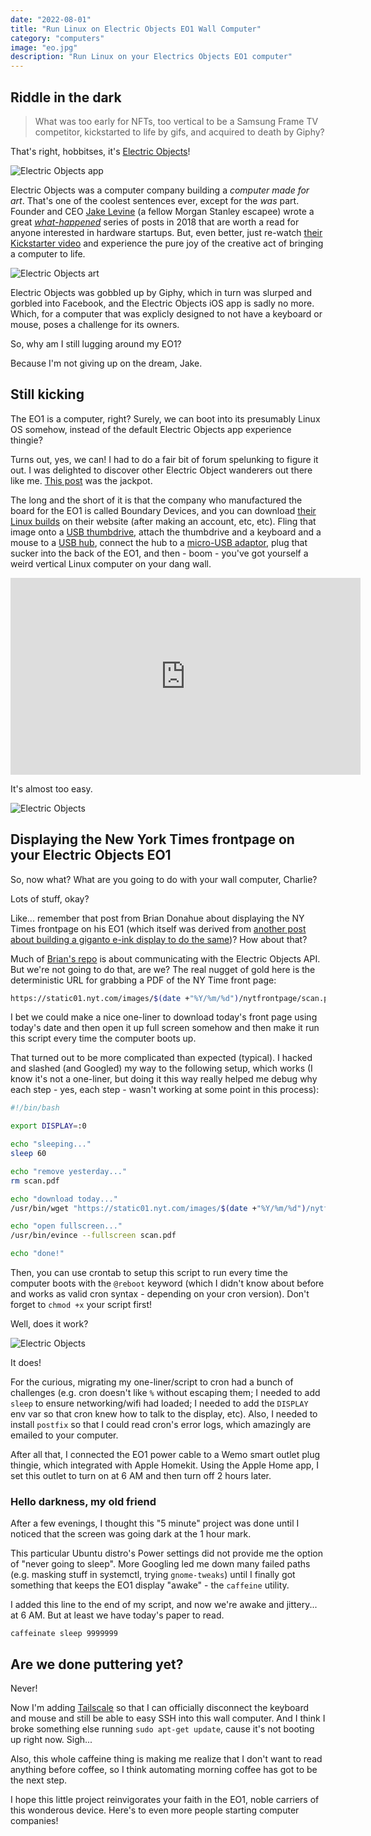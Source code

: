 ```yaml
---
date: "2022-08-01"
title: "Run Linux on Electric Objects EO1 Wall Computer"
category: "computers"
image: "eo.jpg"
description: "Run Linux on your Electrics Objects EO1 computer"
---
```


## Riddle in the dark

> What was too early for NFTs, too vertical to be a Samsung Frame TV competitor, kickstarted to life by gifs, and acquired to death by Giphy?

That's right, hobbitses, it's [Electric Objects](https://www.electricobjects.com/)!

![Electric Objects app](/img/eo/app.gif)

Electric Objects was a computer company building a *computer made for art*. That's one of the coolest sentences ever, except for the *was* part. Founder and CEO [Jake Levine](https://twitter.com/jrlevine) (a fellow Morgan Stanley escapee) wrote a great *[what-happened](https://medium.com/the-frontier/lessons-from-electric-objects-e161f0450f8f)* series of posts in 2018 that are worth a read for anyone interested in hardware startups. But, even better, just re-watch [their Kickstarter video](https://www.kickstarter.com/projects/electricobjects/electric-objects-a-computer-made-for-art) and experience the pure joy of the creative act of bringing a computer to life.

![Electric Objects art](/img/eo/eo-art.gif)

Electric Objects was gobbled up by Giphy, which in turn was slurped and gorbled into Facebook, and the Electric Objects iOS app is sadly no more. Which, for a computer that was explicly designed to not have a keyboard or mouse, poses a challenge for its owners. 

So, why am I still lugging around my EO1?

Because I'm not giving up on the dream, Jake.

## Still kicking

The EO1 is a computer, right? Surely, we can boot into its presumably Linux OS somehow, instead of the default Electric Objects app experience thingie?

Turns out, yes, we can! I had to do a fair bit of forum spelunking to figure it out. I was delighted to discover other Electric Object wanderers out there like me. [This post](https://openframe.discourse.group/t/make-it-possible-to-run-on-the-eo-electric-objects-hardware/88/6) was the jackpot. 

The long and the short of it is that the company who manufactured the board for the EO1 is called Boundary Devices, and you can download [their Linux builds](https://boundarydevices.com/ubuntu-bionic-18-04-3-lts-for-i-mx6-7-boards-august-2019-kernel-4-14-x/) on their website (after making an account, etc, etc). Fling that image onto a [USB thumbdrive](https://amzn.to/3Q680NU), attach the thumbdrive and a keyboard and a mouse to a [USB hub](https://amzn.to/3SvsLnz), connect the hub to a [micro-USB adaptor](https://amzn.to/3OXDOTG), plug that sucker into the back of the EO1, and then - boom - you've got yourself a weird vertical Linux computer on your dang wall.

<iframe width="560" height="315" src="https://www.youtube.com/embed/fAWJdXJvngU" title="YouTube video player" frameborder="0" allow="accelerometer; autoplay; clipboard-write; encrypted-media; gyroscope; picture-in-picture" allowfullscreen></iframe>

It's almost too easy.

![Electric Objects](/img/eo/eo.jpg)

## Displaying the New York Times frontpage on your Electric Objects EO1

So, now what? What are you going to do with your wall computer, Charlie?

Lots of stuff, okay?

Like... remember that post from Brian Donahue about displaying the NY Times frontpage on his EO1 (which itself was derived from [another post about building a giganto e-ink display to do the same](https://onezero.medium.com/the-morning-paper-revisited-35b407822494))? How about that?

Much of [Brian's repo](https://github.com/Donohue/eo-nytimes) is about communicating with the Electric Objects API. But we're not going to do that, are we? The real nugget of gold here is the deterministic URL for grabbing a PDF of the NY Time front page:

```bash
https://static01.nyt.com/images/$(date +"%Y/%m/%d")/nytfrontpage/scan.pdf
```

I bet we could make a nice one-liner to download today's front page using today's date and then open it up full screen somehow and then make it run this script every time the computer boots up.

That turned out to be more complicated than expected (typical). I hacked and slashed (and Googled) my way to the following setup, which works (I know it's not a one-liner, but doing it this way really helped me debug why each step - yes, each step - wasn't working at some point in this process):

```bash
#!/bin/bash

export DISPLAY=:0

echo "sleeping..."
sleep 60

echo "remove yesterday..."
rm scan.pdf

echo "download today..."
/usr/bin/wget "https://static01.nyt.com/images/$(date +"%Y/%m/%d")/nytfrontpage/scan.pdf"

echo "open fullscreen..."
/usr/bin/evince --fullscreen scan.pdf

echo "done!"
```

Then, you can use crontab to setup this script to run every time the computer boots with the `@reboot` keyword (which I didn't know about before and works as valid cron syntax - depending on your cron version). Don't forget to `chmod +x` your script first!

Well, does it work? 

![Electric Objects](/img/eo/success.jpg)

It does!

For the curious, migrating my one-liner/script to cron had a bunch of challenges (e.g. cron doesn't like `%` without escaping them; I needed to add `sleep` to ensure networking/wifi had loaded; I needed to add the `DISPLAY` env var so that cron knew how to talk to the display, etc). Also, I needed to install `postfix` so that I could read cron's error logs, which amazingly are emailed to your computer.

After all that, I connected the EO1 power cable to a Wemo smart outlet plug thingie, which integrated with Apple Homekit. Using the Apple Home app, I set this outlet to turn on at 6 AM and then turn off 2 hours later.

### Hello darkness, my old friend

After a few evenings, I thought this "5 minute" project was done until I noticed that the screen was going dark at the 1 hour mark. 

This particular Ubuntu distro's Power settings did not provide me the option of "never going to sleep". More Googling led me down many failed paths (e.g. masking stuff in systemctl, trying `gnome-tweaks`) until I finally got something that keeps the EO1 display "awake" - the `caffeine` utility.

I added this line to the end of my script, and now we're awake and jittery... at 6 AM. But at least we have today's paper to read.

```
caffeinate sleep 9999999
```

## Are we done puttering yet?

Never!

Now I'm adding [Tailscale](https://tailscale.com) so that I can officially disconnect the keyboard and mouse and still be able to easy SSH into this wall computer. And I think I broke something else running `sudo apt-get update`, cause it's not booting up right now. Sigh...

Also, this whole caffeine thing is making me realize that I don't want to read anything before coffee, so I think automating morning coffee has got to be the next step.

I hope this little project reinvigorates your faith in the EO1, noble carriers of this wonderous device. Here's to even more people starting computer companies!